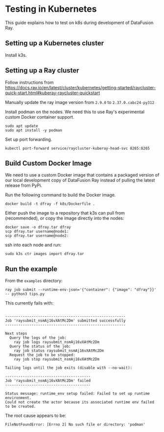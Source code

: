 # Testing in Kubernetes

This guide explains how to test on k8s during development of DataFusion Ray.

## Setting up a Kubernetes cluster

Install k3s.

## Setting up a Ray cluster

Follow instructions from https://docs.ray.io/en/latest/cluster/kubernetes/getting-started/raycluster-quick-start.html#kuberay-raycluster-quickstart

Manually update the ray image version from `2.9.0` to `2.37.0.cabc24-py312`

Install podman on the nodes. We need this to use Ray's experimental custom Docker container support.

```shell
sudo apt update
sudo apt install -y podman
```

Set up port forwarding.

```shell
kubectl port-forward service/raycluster-kuberay-head-svc 8265:8265
```

## Build Custom Docker Image

We need to use a custom Docker image that contains a packaged version of our local development copy of DataFusion Ray 
instead of pulling the latest release from PyPi.

Run the following command to build the Docker image.

```shell
docker build -t dfray -f k8s/Dockerfile .
```

Either push the image to a repository that k3s can pull from (recommended), or copy the image directly into the nodes:

```shell
docker save -o dfray.tar dfray
scp dfray.tar username@node1:
scp dfray.tar username@node2:
```

ssh into each node and run:

```shell
sudo k3s ctr images import dfray.tar
```

## Run the example

From the `examples` directory:

```shell
ray job submit --runtime-env-json='{"container": {"image": "dfray"}}' -- python3 tips.py
```

This currently fails with:

```shell

-------------------------------------------------------
Job 'raysubmit_nsmAj16vXAtMc2Dm' submitted successfully
-------------------------------------------------------

Next steps
  Query the logs of the job:
    ray job logs raysubmit_nsmAj16vXAtMc2Dm
  Query the status of the job:
    ray job status raysubmit_nsmAj16vXAtMc2Dm
  Request the job to be stopped:
    ray job stop raysubmit_nsmAj16vXAtMc2Dm

Tailing logs until the job exits (disable with --no-wait):

---------------------------------------
Job 'raysubmit_nsmAj16vXAtMc2Dm' failed
---------------------------------------

Status message: runtime_env setup failed: Failed to set up runtime environment.
Could not create the actor because its associated runtime env failed to be created.
```

The root cause appears to be:

```shell
FileNotFoundError: [Errno 2] No such file or directory: 'podman'
```